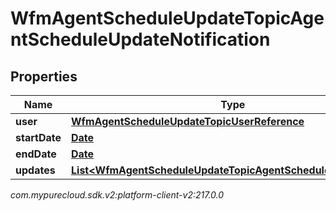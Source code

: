 # WfmAgentScheduleUpdateTopicAgentScheduleUpdateNotification


## Properties

| Name | Type | Description | Notes |
| ------------ | ------------- | ------------- | ------------- |
| **user** | [**WfmAgentScheduleUpdateTopicUserReference**](WfmAgentScheduleUpdateTopicUserReference) |  |  [optional] |
| **startDate** | [**Date**](Date) |  |  [optional] |
| **endDate** | [**Date**](Date) |  |  [optional] |
| **updates** | [**List&lt;WfmAgentScheduleUpdateTopicAgentScheduleShiftUpdate&gt;**](WfmAgentScheduleUpdateTopicAgentScheduleShiftUpdate) |  |  [optional] |




_com.mypurecloud.sdk.v2:platform-client-v2:217.0.0_
